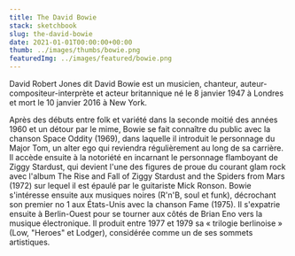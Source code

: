 ```yaml
---
title: The David Bowie
stack: sketchbook
slug: the-david-bowie
date: 2021-01-01T00:00:00+00:00
thumb: ../images/thumbs/bowie.png
featuredImg: ../images/featured/bowie.png
---
```


David Robert Jones dit David Bowie est un musicien, chanteur, auteur-compositeur-interprète et acteur britannique né le 8 janvier 1947 à Londres et mort le 10 janvier 2016 à New York.

Après des débuts entre folk et variété dans la seconde moitié des années 1960 et un détour par le mime, Bowie se fait connaître du public avec la chanson Space Oddity (1969), dans laquelle il introduit le personnage du Major Tom, un alter ego qui reviendra régulièrement au long de sa carrière. Il accède ensuite à la notoriété en incarnant le personnage flamboyant de Ziggy Stardust, qui devient l'une des figures de proue du courant glam rock avec l'album The Rise and Fall of Ziggy Stardust and the Spiders from Mars (1972) sur lequel il est épaulé par le guitariste Mick Ronson. Bowie s'intéresse ensuite aux musiques noires (R'n'B, soul et funk), décrochant son premier no 1 aux États-Unis avec la chanson Fame (1975). Il s'expatrie ensuite à Berlin-Ouest pour se tourner aux côtés de Brian Eno vers la musique électronique. Il produit entre 1977 et 1979 sa « trilogie berlinoise » (Low, "Heroes" et Lodger), considérée comme un de ses sommets artistiques.
